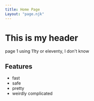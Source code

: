 ```yaml
---
title: Home Page
Layout: "page.njk"
---
```


# This is my header

page 1 using 11ty or eleventy, I don't know

## Features

- fast
- safe
- pretty
- weirdly complicated